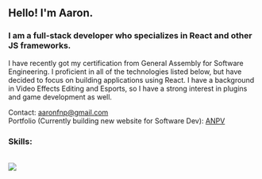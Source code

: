 ## Hello! I'm Aaron.

### I am a full-stack developer who specializes in React and other JS frameworks.

I have recently got my certification from General Assembly for Software Engineering. I proficient in all of the technologies listed below, but have decided to focus on building applications using React. I have a background in Video Effects Editing and Esports, so I have a strong interest in plugins and game development as well. 
<br />

Contact: [aaronfnp@gmail.com](aaronfnp@gmail.com)
<br />
Portfolio (Currently building new website for Software Dev): [ANPV](https://anpv.webnode.page/)

### Skills:
<br />
  <img src="https://skillicons.dev/icons?i=html,css,js,nodejs,express,react,django,py,cs,mongodb,mysql,postgres,aws,gcp,heroku,github,replit,discord,vscode,npm,figma,blender,unity,ae,ai,ps,pr&theme=dark&perline=6" />

<!--
**aaronfnp/aaronfnp** is a ✨ _special_ ✨ repository because its `README.md` (this file) appears on your GitHub profile.

Here are some ideas to get you started:

- 🔭 I’m currently working on ...
- 🌱 I’m currently learning ...
- 👯 I’m looking to collaborate on ...
- 🤔 I’m looking for help with ...
- 💬 Ask me about ...
- 📫 How to reach me: ...
- 😄 Pronouns: ...
- ⚡ Fun fact: ...
-->
